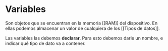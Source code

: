 # Variables

Son objetos que se encuentran en la memoria [[RAM]] del dispositivo. En ellas podemos almacenar un valor de cualquiera de los [[Tipos de datos]].

Las variables las debemos **declarar**. Para esto debemos darle un nombre, e indicar qué tipo de dato va a contener.
